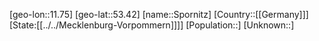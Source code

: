 ﻿---
location: [53.42,11.75]
type: City
tags:
- geo/City


SpocWebEntityId: 34419
isDeleted: false
confidential: public

---
[geo-lon::11.75]
[geo-lat::53.42]
[name::Spornitz]
[Country::[[Germany]]]
[State:[[../../Mecklenburg-Vorpommern]]]]
[Population::]
[Unknown::]

